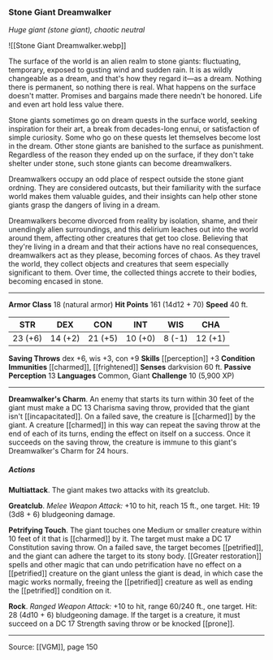 ### Stone Giant Dreamwalker
_Huge giant (stone giant), chaotic neutral_

![[Stone Giant Dreamwalker.webp]]

The surface of the world is an alien realm to stone giants: fluctuating, temporary, exposed to gusting wind and sudden rain. It is as wildly changeable as a dream, and that's how they regard it—as a dream. Nothing there is permanent, so nothing there is real. What happens on the surface doesn't matter. Promises and bargains made there needn't be honored. Life and even art hold less value there.

Stone giants sometimes go on dream quests in the surface world, seeking inspiration for their art, a break from decades-long ennui, or satisfaction of simple curiosity. Some who go on these quests let themselves become lost in the dream. Other stone giants are banished to the surface as punishment. Regardless of the reason they ended up on the surface, if they don't take shelter under stone, such stone giants can become dreamwalkers.

Dreamwalkers occupy an odd place of respect outside the stone giant ordning. They are considered outcasts, but their familiarity with the surface world makes them valuable guides, and their insights can help other stone giants grasp the dangers of living in a dream.

Dreamwalkers become divorced from reality by isolation, shame, and their unendingly alien surroundings, and this delirium leaches out into the world around them, affecting other creatures that get too close. Believing that they're living in a dream and that their actions have no real consequences, dreamwalkers act as they please, becoming forces of chaos. As they travel the world, they collect objects and creatures that seem especially significant to them. Over time, the collected things accrete to their bodies, becoming encased in stone.



---

**Armor Class** 18 (natural armor)
**Hit Points** 161 (14d12 + 70)
**Speed** 40 ft.

| STR     | DEX     | CON     | INT     | WIS     | CHA     |
|---------|---------|---------|---------|---------|---------|
| 23 (+6) | 14 (+2) | 21 (+5) | 10 (+0) | 8 (-1) | 12 (+1) |

**Saving Throws** dex +6, wis +3, con +9
**Skills** [[perception]] +3
**Condition Immunities** [[charmed]], [[frightened]]
**Senses** darkvision 60 ft.
**Passive Perception** 13
**Languages** Common, Giant
**Challenge** 10 (5,900 XP)

---

**Dreamwalker's Charm**. An enemy that starts its turn within 30 feet of the giant must make a DC 13 Charisma saving throw, provided that the giant isn't [[incapacitated]]. On a failed save, the creature is [[charmed]] by the giant. A creature [[charmed]] in this way can repeat the saving throw at the end of each of its turns, ending the effect on itself on a success. Once it succeeds on the saving throw, the creature is immune to this giant's Dreamwalker's Charm for 24 hours.

##### Actions
**Multiattack**. The giant makes two attacks with its greatclub.

**Greatclub**. _Melee Weapon Attack:_ +10 to hit, reach 15 ft., one target. Hit: 19 (3d8 + 6) bludgeoning damage.

**Petrifying Touch**. The giant touches one Medium or smaller creature within 10 feet of it that is [[charmed]] by it. The target must make a DC 17 Constitution saving throw. On a failed save, the target becomes [[petrified]], and the giant can adhere the target to its stony body. [[Greater restoration]] spells and other magic that can undo petrification have no effect on a [[petrified]] creature on the giant unless the giant is dead, in which case the magic works normally, freeing the [[petrified]] creature as well as ending the [[petrified]] condition on it.

**Rock**. _Ranged Weapon Attack:_ +10 to hit, range 60/240 ft., one target. Hit: 28 (4d10 + 6) bludgeoning damage. If the target is a creature, it must succeed on a DC 17 Strength saving throw or be knocked [[prone]].


---

Source: [[VGM]], page 150